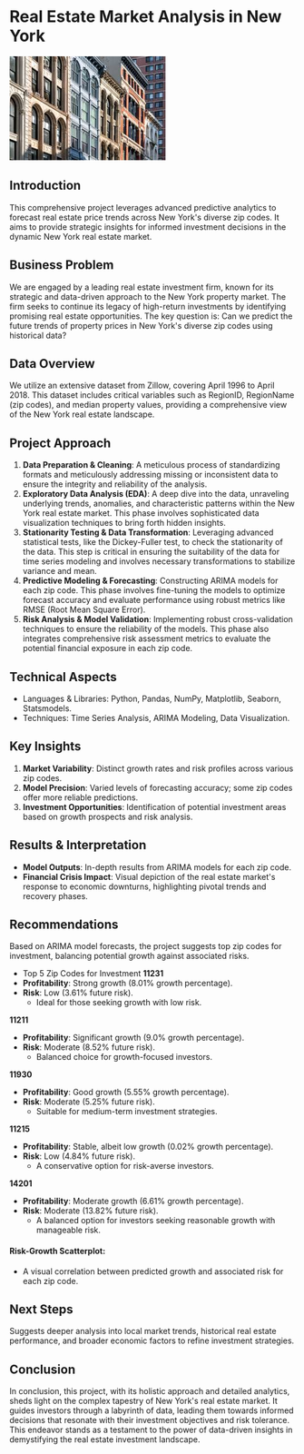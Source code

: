 # Real Estate Market Analysis in New York
![Banner](./visualizations/banner.jpeg)
## Introduction

This comprehensive project leverages advanced predictive analytics to forecast real estate price trends across New York's diverse zip codes. It aims to provide strategic insights for informed investment decisions in the dynamic New York real estate market.

## Business Problem

We are engaged by a leading real estate investment firm, known for its strategic and data-driven approach to the New York property market. The firm seeks to continue its legacy of high-return investments by identifying promising real estate opportunities. The key question is: Can we predict the future trends of property prices in New York's diverse zip codes using historical data?

## Data Overview

We utilize an extensive dataset from Zillow, covering April 1996 to April 2018. This dataset includes critical variables such as RegionID, RegionName (zip codes), and median property values, providing a comprehensive view of the New York real estate landscape.

## Project Approach

1. **Data Preparation & Cleaning**: A meticulous process of standardizing formats and meticulously addressing missing or inconsistent data to ensure the integrity and reliability of the analysis.
2. **Exploratory Data Analysis (EDA)**: A deep dive into the data, unraveling underlying trends, anomalies, and characteristic patterns within the New York real estate market. This phase involves sophisticated data visualization techniques to bring forth hidden insights.
3. **Stationarity Testing & Data Transformation**: Leveraging advanced statistical tests, like the Dickey-Fuller test, to check the stationarity of the data. This step is critical in ensuring the suitability of the data for time series modeling and involves necessary transformations to stabilize variance and mean.
4. **Predictive Modeling & Forecasting**: Constructing ARIMA models for each zip code. This phase involves fine-tuning the models to optimize forecast accuracy and evaluate performance using robust metrics like RMSE (Root Mean Square Error).
5. **Risk Analysis & Model Validation**: Implementing robust cross-validation techniques to ensure the reliability of the models. This phase also integrates comprehensive risk assessment metrics to evaluate the potential financial exposure in each zip code.
   
## Technical Aspects

- Languages & Libraries: Python, Pandas, NumPy, Matplotlib, Seaborn, Statsmodels.
- Techniques: Time Series Analysis, ARIMA Modeling, Data Visualization.

## Key Insights

1. **Market Variability**: Distinct growth rates and risk profiles across various zip codes.
2. **Model Precision**: Varied levels of forecasting accuracy; some zip codes offer more reliable predictions.
3. **Investment Opportunities**: Identification of potential investment areas based on growth prospects and risk analysis.

## Results & Interpretation
- **Model Outputs**: In-depth results from ARIMA models for each zip code.
- **Financial Crisis Impact**: Visual depiction of the real estate market's response to economic downturns, highlighting pivotal trends and recovery phases.
  
## Recommendations
Based on ARIMA model forecasts, the project suggests top zip codes for investment, balancing potential growth against associated risks.
   - Top 5 Zip Codes for Investment
**11231**
   - **Profitability**: Strong growth (8.01% growth percentage).
   - **Risk**: Low (3.61% future risk).
       - Ideal for those seeking growth with low risk.

**11211**
   - **Profitability**: Significant growth (9.0% growth percentage).
   - **Risk**: Moderate (8.52% future risk).
       - Balanced choice for growth-focused investors.

**11930**
   - **Profitability**: Good growth (5.55% growth percentage).
   - **Risk**: Moderate (5.25% future risk).
       - Suitable for medium-term investment strategies.

**11215**
   - **Profitability**: Stable, albeit low growth (0.02% growth percentage).
   - **Risk**: Low (4.84% future risk).
       - A conservative option for risk-averse investors.

**14201**
   - **Profitability**: Moderate growth (6.61% growth percentage).
   - **Risk**: Moderate (13.82% future risk).
       - A balanced option for investors seeking reasonable growth with manageable risk.

#### Risk-Growth Scatterplot: 
- A visual correlation between predicted growth and associated risk for each zip code.


## Next Steps
Suggests deeper analysis into local market trends, historical real estate performance, and broader economic factors to refine investment strategies.

## Conclusion
In conclusion, this project, with its holistic approach and detailed analytics, sheds light on the complex tapestry of New York's real estate market. It guides investors through a labyrinth of data, leading them towards informed decisions that resonate with their investment objectives and risk tolerance. This endeavor stands as a testament to the power of data-driven insights in demystifying the real estate investment landscape.

